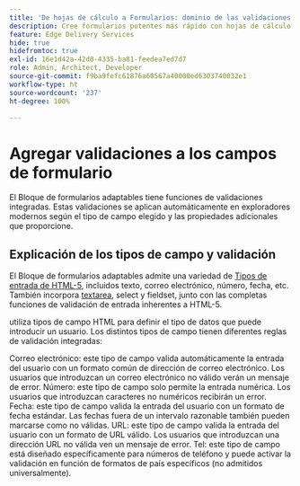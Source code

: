```yaml
---
title: 'De hojas de cálculo a Formularios: dominio de las validaciones de campos de Bloque de formularios adaptables'
description: Cree formularios potentes más rápido con hojas de cálculo y campos de Bloque de formularios adaptables. Esta guía le ayuda a crear validaciones personalizadas para los campos de bloque de formularios de EDS.
feature: Edge Delivery Services
hide: true
hidefromtoc: true
exl-id: 16e1d42a-42d0-4335-ba81-feedea7ed7d7
role: Admin, Architect, Developer
source-git-commit: f9ba9fefc61876a60567a40000ed6303740032e1
workflow-type: ht
source-wordcount: '237'
ht-degree: 100%

---
```


# Agregar validaciones a los campos de formulario

El Bloque de formularios adaptables tiene funciones de validaciones integradas. Estas validaciones se aplican automáticamente en exploradores modernos según el tipo de campo elegido y las propiedades adicionales que proporcione.

## Explicación de los tipos de campo y validación

El Bloque de formularios adaptables admite una variedad de [Tipos de entrada de HTML-5](https://developer.mozilla.org/es-es/docs/Web/HTML/Element/input#input_types), incluidos texto, correo electrónico, número, fecha, etc. También incorpora [textarea](https://developer.mozilla.org/es-es/docs/Web/HTML/Element/textarea), select y fieldset, junto con las completas funciones de validación de entrada inherentes a HTML-5.

utiliza tipos de campo HTML para definir el tipo de datos que puede introducir un usuario. Los distintos tipos de campo tienen diferentes reglas de validación integradas:

Correo electrónico: este tipo de campo valida automáticamente la entrada del usuario con un formato común de dirección de correo electrónico. Los usuarios que introduzcan un correo electrónico no válido verán un mensaje de error.
Número: este tipo de campo solo permite la entrada numérica. Los usuarios que introduzcan caracteres no numéricos recibirán un error.
Fecha: este tipo de campo valida la entrada del usuario con un formato de fecha estándar. Las fechas fuera de un intervalo razonable también pueden marcarse como no válidas.
URL: este tipo de campo valida la entrada del usuario con un formato de URL válido. Los usuarios que introduzcan una dirección URL no válida ven un mensaje de error.
Tel: este tipo de campo está diseñado específicamente para números de teléfono y puede activar la validación en función de formatos de país específicos (no admitidos universalmente).



